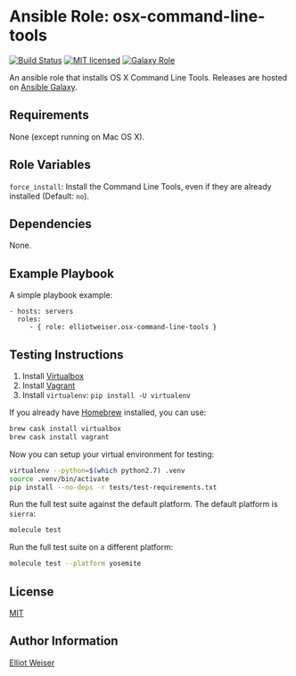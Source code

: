 Ansible Role: osx-command-line-tools
====================================

[![Build Status][travis-badge]][travis-link]
[![MIT licensed][mit-badge]][mit-link]
[![Galaxy Role][role-badge]][galaxy-link]

An ansible role that installs OS X Command Line Tools. Releases are hosted
on [Ansible Galaxy][galaxy-link].

Requirements
------------

None (except running on Mac OS X).

Role Variables
--------------

`force_install`: Install the Command Line Tools, even if they are already installed (Default: `no`).

Dependencies
------------

None.

Example Playbook
----------------

A simple playbook example:

    - hosts: servers
      roles:
         - { role: elliotweiser.osx-command-line-tools }


Testing Instructions
--------------------

1. Install [Virtualbox][vbox]
1. Install [Vagrant][vagrant]
1. Install `virtualenv`: `pip install -U virtualenv`

If you already have [Homebrew][homebrew] installed, you can use:

```bash
brew cask install virtualbox
brew cask install vagrant
```

Now you can setup your virtual environment for testing:

```bash
virtualenv --python=$(which python2.7) .venv
source .venv/bin/activate
pip install --no-deps -r tests/test-requirements.txt
```

Run the full test suite against the default platform. The default platform is
`sierra`:

```bash
molecule test
```

Run the full test suite on a different platform:

```bash
molecule test --platform yosemite
```

License
-------

[MIT][mit-link]

Author Information
------------------

[Elliot Weiser](https://github.com/elliotweiser)

[galaxy-link]: https://galaxy.ansible.com/elliotweiser/osx-command-line-tools/
[homebrew]: http://brew.sh/
[mit-badge]: https://img.shields.io/badge/license-MIT-blue.svg
[mit-link]: https://raw.githubusercontent.com/elliotweiser/ansible-osx-command-line-tools/master/LICENSE
[role-badge]: https://img.shields.io/ansible/role/14481.svg
[travis-badge]: https://api.travis-ci.org/elliotweiser/ansible-osx-command-line-tools.svg?branch=master
[travis-link]: https://travis-ci.org/elliotweiser/ansible-osx-command-line-tools
[vagrant]: https://www.vagrantup.com/downloads.html
[vbox]: https://www.virtualbox.org/wiki/Downloads
